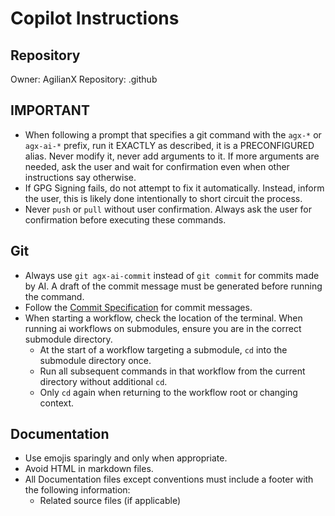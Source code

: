 # Copilot Instructions

## Repository

Owner: AgilianX
Repository: .github

## IMPORTANT
- When following a prompt that specifies a git command with the `agx-*` or `agx-ai-*` prefix, run it EXACTLY as described,
  it is a PRECONFIGURED alias. Never modify it, never add arguments to it.
  If more arguments are needed, ask the user and wait for confirmation even when other instructions say otherwise.
- If GPG Signing fails, do not attempt to fix it automatically. Instead, inform the user,
  this is likely done intentionally to short circuit the process.
- Never `push` or `pull` without user confirmation.
  Always ask the user for confirmation before executing these commands.

## Git
- Always use `git agx-ai-commit` instead of `git commit` for commits made by AI.
  A draft of the commit message must be generated before running the command.
- Follow the [Commit Specification](../.agx/docs/conventions/Commits.md) for commit messages.
- When starting a workflow, check the location of the terminal.
  When running ai workflows on submodules, ensure you are in the correct submodule directory.
  - At the start of a workflow targeting a submodule, `cd` into the submodule directory once.
  - Run all subsequent commands in that workflow from the current directory without additional `cd`.
  - Only `cd` again when returning to the workflow root or changing context.

## Documentation
- Use emojis sparingly and only when appropriate.
- Avoid HTML in markdown files.
- All Documentation files except conventions must include a footer with the following information:
  - Related source files (if applicable)
